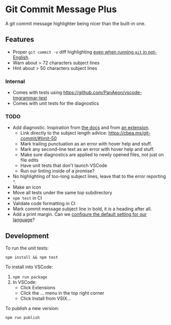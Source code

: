 # Git Commit Message Plus

A git commit message highlighter being nicer than the built-in one.

## Features

- Proper `git commit -v` diff highlighting [even when running `git` in
  not-English](https://github.com/textmate/git.tmbundle/issues/60).
- Warn about > 72 characters subject lines
- Hint about > 50 characters subject lines

<!-- FIXME: Add an animated demo here! -->

### Internal

- Comes with tests using <https://github.com/PanAeon/vscode-tmgrammar-test>
- Comes with unit tests for the diagnostics

### TODO

- Add diagnostic. Inspiration from [the docs][diagnostics-docs] and from [an
  extension][sample-extension].
  - Link directly to the subject length advice: https://cbea.ms/git-commit/#limit-50
  - Mark trailing punctuation as an error with hover help and stuff.
  - Mark any second-line text as an error with hover help and stuff.
  - Make sure diagnostics are applied to newly opened files, not just on file
    edits
  - Have unit tests that don't launch VSCode
  - Run our linting inside of a promise?
- No highlighting of too-long subject lines, leave that to the error
  reporting ^.
- Make an icon
- Move all tests under the same top subdirectory
- `npm test` in CI
- Validate code formatting in CI
- Mark commit message subject line in bold, it _is_ a heading after all.
- Add a print margin. Can we [configure the default setting for our
  language](https://stackoverflow.com/questions/42607666/how-to-add-a-right-margin-to-the-visual-studio-code-editor)?

## Development

To run the unit tests:

```
npm install && npm test
```

To install into VSCode:

1. `npm run package`
1. In VSCode:
   - Click Extensions
   - Click the ... menu in the top right corner
   - Click Install from VSIX...

To publish a new version:

```
npm run publish
```

[diagnostics-docs]: https://code.visualstudio.com/api/language-extensions/programmatic-language-features#provide-diagnostics
[sample-extension]: https://github.com/gbuktenica/Unicode-Substitutions
